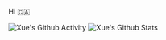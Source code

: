 Hi 🇨🇦

![Xue's Github Activity](https://github-readme-stats-eight-theta.vercel.app/api?username=xuelink&theme=highcontrast&show_icons=true&include_all_commits=true&count_private=true)
![Xue's Github Stats](https://github-profile-summary-cards.vercel.app/api/cards/profile-details?username=xuelink&theme=github_dark)
